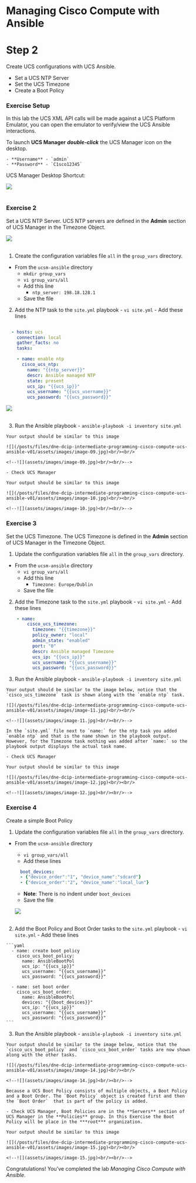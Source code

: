 # Managing Cisco Compute with Ansible

# Step 2

Create UCS configurations with UCS Ansible.

  - Set a UCS NTP Server
  - Set the UCS Timezone
  - Create a Boot Policy

### Exercise Setup

  In this lab the UCS XML API calls will be made against a UCS Platform Emulator, you can open the emulator to verify/view the UCS Ansible interactions.

  To launch **UCS Manager** ***double-click*** the UCS Manager icon on the desktop.

    - **Username** - `admin`
    - **Password** - `C1sco12345`

  UCS Manager Desktop Shortcut:

  ![](/posts/files/dne-dcip-intermediate-programming-cisco-compute-ucs-ansible-v01/assets/images/image-06.jpg)<br/><br/>

  <!--![](assets/images/image-06.jpg)<br/><br/>-->

### Exercise 2

Set a UCS NTP Server. UCS NTP servers are defined in the **Admin** section of UCS Manager in the Timezone Object.

  ![](/posts/files/dne-dcip-intermediate-programming-cisco-compute-ucs-ansible-v01/assets/images/image-07.jpg)<br/><br/>

  <!--![](assets/images/image-07.jpg)<br/><br/>-->

  1. Create the configuration variables file `all` in the `group_vars` directory.

  - From the `ucsm-ansible` directory
    - `mkdir group_vars`
    - `vi group_vars/all`
    - Add this line
      - `ntp_server: 198.18.128.1`
    - Save the file

  2. Add the NTP task to the `site.yml` playbook
    - `vi site.yml`
    - Add these lines

  ```yaml

    - hosts: ucs
      connection: local
      gather_facts: no
      tasks:

      - name: enable ntp
        cisco_ucs_ntp:
          name: "{{ntp_server}}"
          descr: Ansible managed NTP
          state: present
          ucs_ip: "{{ucs_ip}}"
          ucs_username: "{{ucs_username}}"
          ucs_password: "{{ucs_password}}"
  ```

  ![](/posts/files/dne-dcip-intermediate-programming-cisco-compute-ucs-ansible-v01/assets/images/image-08.jpg)<br/><br/>

  <!--![](assets/images/image-08.jpg)<br/><br/>-->

  3. Run the Ansible playbook
    - `ansible-playbook -i inventory site.yml`

    Your output should be similar to this image

    ![](/posts/files/dne-dcip-intermediate-programming-cisco-compute-ucs-ansible-v01/assets/images/image-09.jpg)<br/><br/>

    <!--![](assets/images/image-09.jpg)<br/><br/>-->

    - Check UCS Manager

    Your output should be similar to this image

    ![](/posts/files/dne-dcip-intermediate-programming-cisco-compute-ucs-ansible-v01/assets/images/image-10.jpg)<br/><br/>

    <!--![](assets/images/image-10.jpg)<br/><br/>-->

### Exercise 3

Set the UCS Timezone. The UCS Timezone is defined in the **Admin** section of UCS Manager in the Timezone Object.

  1. Update the configuration variables file `all` in the `group_vars` directory.

  - From the `ucsm-ansible` directory
    - `vi group_vars/all`
    - Add this line
      - `Timezone: Europe/Dublin`
    - Save the file

  2. Add the Timezone task to the `site.yml` playbook
    - `vi site.yml`
    - Add these lines

  ```yaml
      - name:
          cisco_ucs_timezone:
            timezone: "{{timezone}}"
            policy_owner: "local"
            admin_state: "enabled"
            port: "0"
            descr: Ansible managed Timezone
            ucs_ip: "{{ucs_ip}}"
            ucs_username: "{{ucs_username}}"
            ucs_password: "{{ucs_password}}"
  ```

  3. Run the Ansible playbook
    - `ansible-playbook -i inventory site.yml`

    Your output should be similar to the image below, notice that the `cisco_ucs_timezone` task is shown along with the `enable ntp` task.

    ![](/posts/files/dne-dcip-intermediate-programming-cisco-compute-ucs-ansible-v01/assets/images/image-11.jpg)<br/><br/>

    <!--![](assets/images/image-11.jpg)<br/><br/>-->

    In the `site.yml` file next to `name:` for the ntp task you added `enable ntp` and that is the name shown in the playbook output. However, for the Timezone task nothing was added after `name:` so the playbook output displays the actual task name.

    - Check UCS Manager

    Your output should be similar to this image

    ![](/posts/files/dne-dcip-intermediate-programming-cisco-compute-ucs-ansible-v01/assets/images/image-12.jpg)<br/><br/>

    <!--![](assets/images/image-12.jpg)<br/><br/>-->

### Exercise 4

Create a simple Boot Policy

  1. Update the configuration variables file `all` in the `group_vars` directory.

  - From the `ucsm-ansible` directory
    - `vi group_vars/all`
    - Add these lines
    ```yaml
      boot_devices:
      - {"device_order":"1", "device_name":"sdcard"}
      - {"device_order":"2", "device_name":"local_lun"}
    ```
    - **Note**: There is no indent under `boot_devices`
    - Save the file

    ![](/posts/files/dne-dcip-intermediate-programming-cisco-compute-ucs-ansible-v01/assets/images/image-13.jpg)<br/><br/>

    <!--![](assets/images/image-13.jpg)<br/><br/>-->

  2. Add the Boot Policy and Boot Order tasks to the `site.yml` playbook
    - `vi site.yml`
    - Add these lines

    ```yaml
      - name: create boot policy
        cisco_ucs_boot_policy:
          name: AnsibleBootPol
          ucs_ip: "{{ucs_ip}}"
          ucs_username: "{{ucs_username}}"
          ucs_password: "{{ucs_password}}"
        
      - name: set boot order
        cisco_ucs_boot_order:
          name: AnsibleBootPol
          devices: "{{boot_devices}}"
          ucs_ip: "{{ucs_ip}}"
          ucs_username: "{{ucs_username}}"
          ucs_password: "{{ucs_password}}"
    ```

  3. Run the Ansible playbook
    - `ansible-playbook -i inventory site.yml`

    Your output should be similar to the image below, notice that the `cisco_ucs_boot_policy` and `cisco_ucs_boot_order` tasks are now shown along with the other tasks.

    ![](/posts/files/dne-dcip-intermediate-programming-cisco-compute-ucs-ansible-v01/assets/images/image-14.jpg)<br/><br/>

    <!--![](assets/images/image-14.jpg)<br/><br/>-->

    Because a UCS Boot Policy consists of multiple objects, a Boot Policy and a Boot Order. The `Boot Policy` object is created first and then the `Boot Order`  that is part of the policy is added.

    - Check UCS Manager, Boot Policies are in the **Servers** section of UCS Manager in the **Policies** group. In this Exercise the Boot Policy will be place in the ***root*** organization.

    Your output should be similar to this image

    ![](/posts/files/dne-dcip-intermediate-programming-cisco-compute-ucs-ansible-v01/assets/images/image-15.jpg)<br/><br/>

    <!--![](assets/images/image-15.jpg)<br/><br/>-->

Congratulations! You've completed the lab *Managing Cisco Compute with Ansible*.
